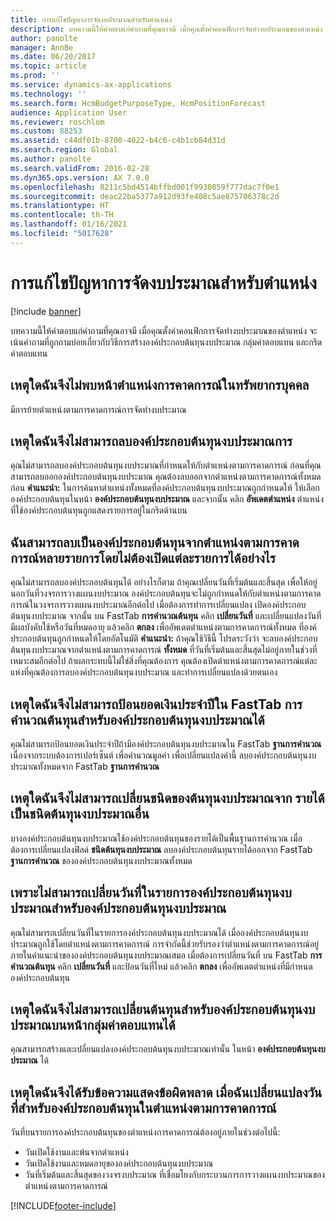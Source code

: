 ```yaml
---
title: การแก้ไขปัญหาการจัดงบประมาณสำหรับตำแหน่ง
description: บทความนี้ให้คำตอบแก่คำถามที่คุณอาจมี เมื่อคุณตั้งค่าคอนฟิกการจัดทำงบประมาณของตำแหน่ง  จะเน้นคำถามที่ถูกถามบ่อยเกี่ยวกับวิธีการสร้างองค์ประกอบต้นทุนงบประมาณ กลุ่มค่าตอบแทน และกริดค่าตอบแทน
author: panolte
manager: AnnBe
ms.date: 06/20/2017
ms.topic: article
ms.prod: ''
ms.service: dynamics-ax-applications
ms.technology: ''
ms.search.form: HcmBudgetPurposeType, HcmPositionForecast
audience: Application User
ms.reviewer: roschlom
ms.custom: 88253
ms.assetid: c44df01b-8700-4022-b4c6-c4b1cb84d31d
ms.search.region: Global
ms.author: panolte
ms.search.validFrom: 2016-02-28
ms.dyn365.ops.version: AX 7.0.0
ms.openlocfilehash: 8211c5bd4514bffbd001f9930859f777dac7f0e1
ms.sourcegitcommit: deac22ba5377a912d93fe408c5ae875706378c2d
ms.translationtype: HT
ms.contentlocale: th-TH
ms.lasthandoff: 01/16/2021
ms.locfileid: "5017628"
---
```

# <a name="position-budgeting-troubleshooting"></a>การแก้ไขปัญหาการจัดงบประมาณสำหรับตำแหน่ง

[!include [banner](../includes/banner.md)]

บทความนี้ให้คำตอบแก่คำถามที่คุณอาจมี เมื่อคุณตั้งค่าคอนฟิกการจัดทำงบประมาณของตำแหน่ง  จะเน้นคำถามที่ถูกถามบ่อยเกี่ยวกับวิธีการสร้างองค์ประกอบต้นทุนงบประมาณ กลุ่มค่าตอบแทน และกริดค่าตอบแทน 

<a name="why-cant-i-find-the-forecast-position-page-in-human-resources"></a>เหตุใดฉันจึงไม่พบหน้าตำแหน่งการคาดการณ์ในทรัพยากรบุคคล
---------------------------------------------------------------

มีการย้ายตำแหน่งตามการคาดการณ์การจัดทำงบประมาณ

## <a name="why-cant-i-delete-a-budget-cost-element"></a>เหตุใดฉันจึงไม่สามารถลบองค์ประกอบต้นทุนงบประมาณการ
คุณไม่สามารถลบองค์ประกอบต้นทุนงบประมาณที่กำหนดให้กับตำแหน่งตามการคาดการณ์  ก่อนที่คุณสามารถลบออกองค์ประกอบต้นทุนงบประมาณ คุณต้องลบออกจากตำแหน่งตามการคาดการณ์ทั้งหมดก่อน **คำแนะนำ:** ในการค้นหาตำแหน่งทั้งหมดที่องค์ประกอบต้นทุนงบประมาณถูกกำหนดให้ ให้เลือกองค์ประกอบต้นทุนในหน้า **องค์ประกอบต้นทุนงบประมาณ** และจากนั้น คลิก **อัพเดตตำแหน่ง** ตำแหน่งที่ใช้องค์ประกอบต้นทุนถูกแสดงรายการอยู่ในกริดด้านบน

## <a name="how-can-i-remove-a-cost-element-from-multiple-forecast-positions-without-opening-each-one"></a>ฉันสามารถลบเป็นองค์ประกอบต้นทุนจากตำแหน่งตามการคาดการณ์หลายรายการโดยไม่ต้องเปิดแต่ละรายการได้อย่างไร
คุณไม่สามารถลบองค์ประกอบต้นทุนได้  อย่างไรก็ตาม ถ้าคุณเปลี่ยนวันที่เริ่มต้นและสิ้นสุด เพื่อให้อยู่นอกวันที่วงจรการวางแผนงบประมาณ องค์ประกอบต้นทุนจะไม่ถูกกำหนดให้กับตำแหน่งตามการคาดการณ์ในวงจรการวางแผนงบประมาณอีกต่อไป  เมื่อต้องการทำการเปลี่ยนแปลง เปิดองค์ประกอบต้นทุนงบประมาณ จากนั้น บน FastTab **การคำนวณต้นทุน** คลิก **เปลี่ยนวันที่** และเปลี่ยนแปลงวันที่มีผลบังคับใช้หรือวันที่หมดอายุ แล้วคลิก **ตกลง** เพื่ออัพเดตตำแหน่งตามการคาดการณ์ทั้งหมด ที่องค์ประกอบต้นทุนถูกกำหนดให้โดยอัตโนมัติ **คำแนะนำ:** ถ้าคุณใช้วิธีนี้ โปรดระวังว่า จะลบองค์ประกอบต้นทุนงบประมาณจากตำแหน่งตามการคาดการณ์ **ทั้งหมด** ที่วันที่เริ่มต้นและสิ้นสุดไม่อยู่ภายในช่วงที่เหมาะสมอีกต่อไป  ถ้าผลกระทบนี้ไม่ใช่สิ่งที่คุณต้องการ คุณต้องเปิดตำแหน่งตามการคาดการณ์แต่ละแห่งที่คุณต้องการลบองค์ประกอบต้นทุนงบประมาณ และทำการเปลี่ยนแปลงด้วยตนเอง

## <a name="why-cant-i-enter-an-annual-amount-on-the-cost-calculation-fasttab-for-the-budget-cost-element"></a>เหตุใดฉันจึงไม่สามารถป้อนยอดเงินประจำปีใน FastTab การคำนวณต้นทุนสำหรับองค์ประกอบต้นทุนงบประมาณได้
คุณไม่สามารถป้อนยอดเงินประจำปีถ้ามีองค์ประกอบต้นทุนงบประมาณใน FastTab **ฐานการคำนวณ** เนื่องจากระบบต้องการเปอร์เซ็นต์ เพื่อคำนวณมูลค่า เพื่อเปลี่ยนแปลงค่านี้ ลบองค์ประกอบต้นทุนงบประมาณทั้งหมดจาก FastTab **ฐานการคำนวณ**

## <a name="why-cant-i-change-the-budget-cost-type-from-earning-to-another-budget-cost-type"></a>เหตุใดฉันจึงไม่สามารถเปลี่ยนชนิดของต้นทุนงบประมาณจาก รายได้ เป็นชนิดต้นทุนงบประมาณอื่น
บางองค์ประกอบต้นทุนงบประมาณใช้องค์ประกอบต้นทุนของรายได้เป็นพื้นฐานการคำนวณ  เมื่อต้องการเปลี่ยนแปลงฟิลด์ **ชนิดต้นทุนงบประมาณ** ลบองค์ประกอบต้นทุนรายได้ออกจาก FastTab **ฐานการคำนวณ** ขององค์ประกอบต้นทุนงบประมาณทั้งหมด

## <a name="why-cant-i-change-the-date-on-budget-cost-element-lines-for-a-budget-cost-element"></a>เพราะไม่สามารถเปลี่ยนวันที่ในรายการองค์ประกอบต้นทุนงบประมาณสำหรับองค์ประกอบต้นทุนงบประมาณ
คุณไม่สามารถเปลี่ยนวันที่ในรายการองค์ประกอบต้นทุนงบประมาณได้ เมื่อองค์ประกอบต้นทุนงบประมาณถูกใช้โดยตำแหน่งตามการคาดการณ์  การจำกัดนี้ช่วยรับรองว่าตำแหน่งตามการคาดการณ์อยู่ภายในคำแนะนำขององค์ประกอบต้นทุนงบประมาณเสมอ  เมื่อต้องการเปลี่ยนวันที่ บน FastTab **การคำนวณต้นทุน** คลิก **เปลี่ยนวันที่** และป้อนวันที่ใหม่ แล้วคลิก **ตกลง** เพื่ออัพเดตตำแหน่งที่มีกำหนดองค์ประกอบต้นทุน

## <a name="why-cant-i-change-the-costs-for-a-budget-cost-element-on-the-compensation-group-page"></a>เหตุใดฉันจึงไม่สามารถเปลี่ยนต้นทุนสำหรับองค์ประกอบต้นทุนงบประมาณบนหน้ากลุ่มค่าตอบแทนได้
คุณสามารถสร้างและเปลี่ยนแปลงองค์ประกอบต้นทุนงบประมาณเท่านั้น ในหน้า **องค์ประกอบต้นทุนงบประมาณ** ได้

## <a name="why-do-i-receive-an-error-message-when-i-change-the-dates-for-a-cost-element-on-a-forecast-position"></a>เหตุใดฉันจึงได้รับข้อความแสดงข้อผิดพลาด เมื่อฉันเปลี่ยนแปลงวันที่สำหรับองค์ประกอบต้นทุนในตำแหน่งตามการคาดการณ์
วันที่บนรายการองค์ประกอบต้นทุนของตำแหน่งการคาดการณ์ต้องอยู่ภายในช่วงต่อไปนี้:

-   วันเปิดใช้งานและพ้นจากตำแหน่ง
-   วันเปิดใช้งานและหมดอายุขององค์ประกอบต้นทุนงบประมาณ
-   วันที่เริ่มต้นและสิ้นสุดของวงจรงบประมาณ ที่เชื่อมโยงกับกระบวนการการวางแผนงบประมาณของตำแหน่งตามการคาดการณ์






[!INCLUDE[footer-include](../../includes/footer-banner.md)]